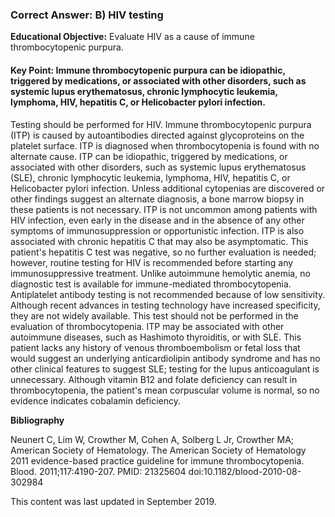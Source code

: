 
### Correct Answer: B) HIV testing 

**Educational Objective:** Evaluate HIV as a cause of immune thrombocytopenic purpura.

#### **Key Point:** Immune thrombocytopenic purpura can be idiopathic, triggered by medications, or associated with other disorders, such as systemic lupus erythematosus, chronic lymphocytic leukemia, lymphoma, HIV, hepatitis C, or Helicobacter pylori infection.

Testing should be performed for HIV. Immune thrombocytopenic purpura (ITP) is caused by autoantibodies directed against glycoproteins on the platelet surface. ITP is diagnosed when thrombocytopenia is found with no alternate cause. ITP can be idiopathic, triggered by medications, or associated with other disorders, such as systemic lupus erythematosus (SLE), chronic lymphocytic leukemia, lymphoma, HIV, hepatitis C, or Helicobacter pylori infection. Unless additional cytopenias are discovered or other findings suggest an alternate diagnosis, a bone marrow biopsy in these patients is not necessary. ITP is not uncommon among patients with HIV infection, even early in the disease and in the absence of any other symptoms of immunosuppression or opportunistic infection. ITP is also associated with chronic hepatitis C that may also be asymptomatic. This patient's hepatitis C test was negative, so no further evaluation is needed; however, routine testing for HIV is recommended before starting any immunosuppressive treatment.
Unlike autoimmune hemolytic anemia, no diagnostic test is available for immune-mediated thrombocytopenia. Antiplatelet antibody testing is not recommended because of low sensitivity. Although recent advances in testing technology have increased specificity, they are not widely available. This test should not be performed in the evaluation of thrombocytopenia.
ITP may be associated with other autoimmune diseases, such as Hashimoto thyroiditis, or with SLE. This patient lacks any history of venous thromboembolism or fetal loss that would suggest an underlying anticardiolipin antibody syndrome and has no other clinical features to suggest SLE; testing for the lupus anticoagulant is unnecessary.
Although vitamin B12 and folate deficiency can result in thrombocytopenia, the patient's mean corpuscular volume is normal, so no evidence indicates cobalamin deficiency.

**Bibliography**

Neunert C, Lim W, Crowther M, Cohen A, Solberg L Jr, Crowther MA; American Society of Hematology. The American Society of Hematology 2011 evidence-based practice guideline for immune thrombocytopenia. Blood. 2011;117:4190-207. PMID: 21325604 doi:10.1182/blood-2010-08-302984

This content was last updated in September 2019.